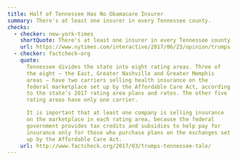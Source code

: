 ```yaml
---
title: Half of Tennessee Has No Obamacare Insurer
summary: There's at least one insurer in every Tennessee county.
checks:
  - checker: new-york-times
    shortQuote: There's at least one insurer in every Tennessee county.
    url: https://www.nytimes.com/interactive/2017/06/23/opinion/trumps-lies.html
  - checker: factcheck-org
    quote:
      Tennessee divides the state into eight rating areas. Three of
      the eight — the East, Greater Nashville and Greater Memphis
      areas — have two carriers selling health insurance on the
      federal marketplace set up by the Affordable Care Act, according
      to the state’s 2017 rating area plans and rates. The other five
      rating areas have only one carrier.

      It is important that at least one company is selling insurance
      on the marketplace in each rating area, because the federal
      government provides tax credits and subsidies to help pay for
      insurance only for those who purchase plans on the exchanges set
      up by the Affordable Care Act.
    url: http://www.factcheck.org/2017/03/trumps-tennessee-tale/
---
```

